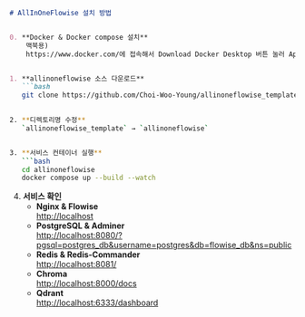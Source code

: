 ```markdown
# AllInOneFlowise 설치 방법


0. **Docker & Docker compose 설치**
    맥북용)
    https://www.docker.com/에 접속해서 Download Docker Desktop 버튼 눌러 Apple Silicon 다운받아 설치


1. **allinoneflowise 소스 다운로드**  
   ```bash
   git clone https://github.com/Choi-Woo-Young/allinoneflowise_template.git
   

2. **디렉토리명 수정**  
   `allinoneflowise_template` → `allinoneflowise`


3. **서비스 컨테이너 실행**  
   ```bash
   cd allinoneflowise
   docker compose up --build --watch
   ```

4. **서비스 확인**  
   - **Nginx & Flowise**  
     [http://localhost](http://localhost)  
   - **PostgreSQL & Adminer**  
     [http://localhost:8080/?pgsql=postgres_db&username=postgres&db=flowise_db&ns=public](http://localhost:8080/?pgsql=postgres_db&username=postgres&db=flowise_db&ns=public)
   - **Redis & Redis-Commander**  
     [http://localhost:8081/](http://localhost:8081/)
   - **Chroma**  
     [http://localhost:8000/docs](http://localhost:8000/docs)
   - **Qdrant**  
     [http://localhost:6333/dashboard](http://localhost:6333/dashboard)
```